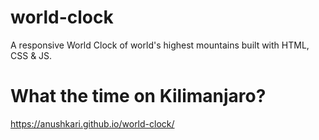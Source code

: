 # world-clock

A responsive World Clock of world's highest mountains built with HTML, CSS & JS.

# What the time on Kilimanjaro?

https://anushkari.github.io/world-clock/
